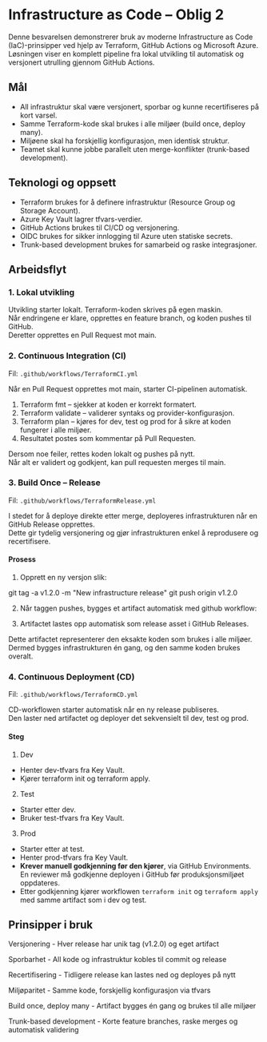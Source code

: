 # Infrastructure as Code – Oblig 2

Denne besvarelsen demonstrerer bruk av moderne Infrastructure as Code (IaC)-prinsipper ved hjelp av Terraform, GitHub Actions og Microsoft Azure.  
Løsningen viser en komplett pipeline fra lokal utvikling til automatisk og versjonert utrulling gjennom GitHub Actions.

## Mål

- All infrastruktur skal være versjonert, sporbar og kunne recertifiseres på kort varsel.
- Samme Terraform-kode skal brukes i alle miljøer (build once, deploy many).
- Miljøene skal ha forskjellig konfigurasjon, men identisk struktur.
- Teamet skal kunne jobbe parallelt uten merge-konflikter (trunk-based development).

## Teknologi og oppsett

- Terraform brukes for å definere infrastruktur (Resource Group og Storage Account).
- Azure Key Vault lagrer tfvars-verdier.
- GitHub Actions brukes til CI/CD og versjonering.
- OIDC brukes for sikker innlogging til Azure uten statiske secrets.
- Trunk-based development brukes for samarbeid og raske integrasjoner.

## Arbeidsflyt

### 1. Lokal utvikling

Utvikling starter lokalt. Terraform-koden skrives på egen maskin.  
Når endringene er klare, opprettes en feature branch, og koden pushes til GitHub.  
Deretter opprettes en Pull Request mot main.

### 2. Continuous Integration (CI)

Fil: `.github/workflows/TerraformCI.yml`

Når en Pull Request opprettes mot main, starter CI-pipelinen automatisk.

1. Terraform fmt – sjekker at koden er korrekt formatert.
2. Terraform validate – validerer syntaks og provider-konfigurasjon.
3. Terraform plan – kjøres for dev, test og prod for å sikre at koden fungerer i alle miljøer.
4. Resultatet postes som kommentar på Pull Requesten.

Dersom noe feiler, rettes koden lokalt og pushes på nytt.  
Når alt er validert og godkjent, kan pull requesten merges til main.

### 3. Build Once – Release

Fil: `.github/workflows/TerraformRelease.yml`

I stedet for å deploye direkte etter merge, deployeres infrastrukturen når en GitHub Release opprettes.  
Dette gir tydelig versjonering og gjør infrastrukturen enkel å reprodusere og recertifisere.

#### Prosess

1. Opprett en ny versjon slik:

git tag -a v1.2.0 -m "New infrastructure release"
git push origin v1.2.0

2. Når taggen pushes, bygges et artifact automatisk med github workflow:

3. Artifactet lastes opp automatisk som release asset i GitHub Releases.

Dette artifactet representerer den eksakte koden som brukes i alle miljøer.  
Dermed bygges infrastrukturen én gang, og den samme koden brukes overalt.

### 4. Continuous Deployment (CD)

Fil: `.github/workflows/TerraformCD.yml`

CD-workflowen starter automatisk når en ny release publiseres.  
Den laster ned artifactet og deployer det sekvensielt til dev, test og prod.

#### Steg

1. Dev

- Henter dev-tfvars fra Key Vault.
- Kjører terraform init og terraform apply.

2. Test

- Starter etter dev.
- Bruker test-tfvars fra Key Vault.

3. Prod

- Starter etter at test.
- Henter prod-tfvars fra Key Vault.
- **Krever manuell godkjenning før den kjører**, via GitHub Environments.  
  En reviewer må godkjenne deployen i GitHub før produksjonsmiljøet oppdateres.
- Etter godkjenning kjører workflowen `terraform init` og `terraform apply`  
  med samme artifact som i dev og test.

## Prinsipper i bruk

Versjonering - Hver release har unik tag (v1.2.0) og eget artifact

Sporbarhet - All kode og infrastruktur kobles til commit og release

Recertifisering - Tidligere release kan lastes ned og deployes på nytt

Miljøparitet - Samme kode, forskjellig konfigurasjon via tfvars

Build once, deploy many - Artifact bygges én gang og brukes til alle miljøer

Trunk-based development - Korte feature branches, raske merges og automatisk validering
